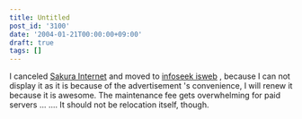 ```yaml
---
title: Untitled
post_id: '3100'
date: '2004-01-21T00:00:00+09:00'
draft: true
tags: []
---
```


I canceled [Sakura Internet](http://px.a8.net/svt/ejp?a8mat=2NBUD6+FJNHF6+D8Y+BZ8OZ) and moved to [infoseek isweb](http://www.infoseek.co.jp/) , because I can not display it as it is because of the advertisement 's convenience, I will renew it because it is awesome. The maintenance fee gets overwhelming for paid servers ... .... It should not be relocation itself, though.
